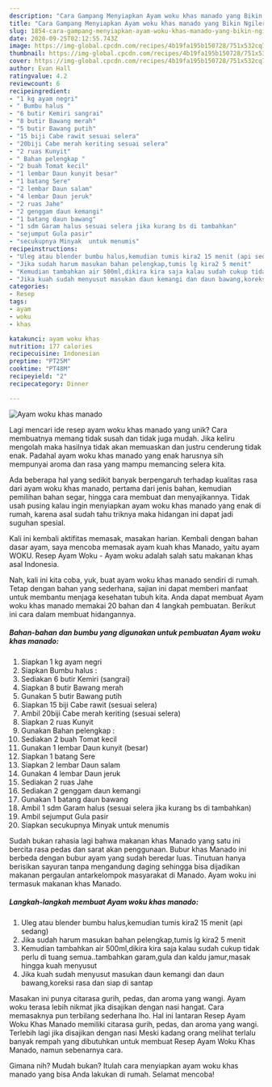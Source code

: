 ```yaml
---
description: "Cara Gampang Menyiapkan Ayam woku khas manado yang Bikin Ngiler"
title: "Cara Gampang Menyiapkan Ayam woku khas manado yang Bikin Ngiler"
slug: 1854-cara-gampang-menyiapkan-ayam-woku-khas-manado-yang-bikin-ngiler
date: 2020-09-25T02:12:55.743Z
image: https://img-global.cpcdn.com/recipes/4b19fa195b150728/751x532cq70/ayam-woku-khas-manado-foto-resep-utama.jpg
thumbnail: https://img-global.cpcdn.com/recipes/4b19fa195b150728/751x532cq70/ayam-woku-khas-manado-foto-resep-utama.jpg
cover: https://img-global.cpcdn.com/recipes/4b19fa195b150728/751x532cq70/ayam-woku-khas-manado-foto-resep-utama.jpg
author: Evan Hall
ratingvalue: 4.2
reviewcount: 6
recipeingredient:
- "1 kg ayam negri"
- " Bumbu halus "
- "6 butir Kemiri sangrai"
- "8 butir Bawang merah"
- "5 butir Bawang putih"
- "15 biji Cabe rawit sesuai selera"
- "20biji Cabe merah keriting sesuai selera"
- "2 ruas Kunyit"
- " Bahan pelengkap "
- "2 buah Tomat kecil"
- "1 lembar Daun kunyit besar"
- "1 batang Sere"
- "2 lembar Daun salam"
- "4 lembar Daun jeruk"
- "2 ruas Jahe"
- "2 genggam daun kemangi"
- "1 batang daun bawang"
- "1 sdm Garam halus sesuai selera jika kurang bs di tambahkan"
- "sejumput Gula pasir"
- "secukupnya Minyak  untuk menumis"
recipeinstructions:
- "Uleg atau blender bumbu halus,kemudian tumis kira2 15 menit (api sedang)"
- "Jika sudah harum masukan bahan pelengkap,tumis lg kira2 5 menit"
- "Kemudian tambahkan air 500ml,dikira kira saja kalau sudah cukup tidak perlu di tuang semua..tambahkan garam,gula dan kaldu jamur,masak hingga kuah menyusut"
- "Jika kuah sudah menyusut masukan daun kemangi dan daun bawang,koreksi rasa dan siap di santap"
categories:
- Resep
tags:
- ayam
- woku
- khas

katakunci: ayam woku khas 
nutrition: 177 calories
recipecuisine: Indonesian
preptime: "PT25M"
cooktime: "PT48M"
recipeyield: "2"
recipecategory: Dinner

---
```



![Ayam woku khas manado](https://img-global.cpcdn.com/recipes/4b19fa195b150728/751x532cq70/ayam-woku-khas-manado-foto-resep-utama.jpg)

Lagi mencari ide resep ayam woku khas manado yang unik? Cara membuatnya memang tidak susah dan tidak juga mudah. Jika keliru mengolah maka hasilnya tidak akan memuaskan dan justru cenderung tidak enak. Padahal ayam woku khas manado yang enak harusnya sih mempunyai aroma dan rasa yang mampu memancing selera kita.

Ada beberapa hal yang sedikit banyak berpengaruh terhadap kualitas rasa dari ayam woku khas manado, pertama dari jenis bahan, kemudian pemilihan bahan segar, hingga cara membuat dan menyajikannya. Tidak usah pusing kalau ingin menyiapkan ayam woku khas manado yang enak di rumah, karena asal sudah tahu triknya maka hidangan ini dapat jadi suguhan spesial.

Kali ini kembali aktifitas memasak, masakan harian. Kembali dengan bahan dasar ayam, saya mencoba memasak ayam kuah khas Manado, yaitu ayam WOKU. Resep Ayam Woku - Ayam woku adalah salah satu makanan khas asal Indonesia.


Nah, kali ini kita coba, yuk, buat ayam woku khas manado sendiri di rumah. Tetap dengan bahan yang sederhana, sajian ini dapat memberi manfaat untuk membantu menjaga kesehatan tubuh kita. Anda dapat membuat Ayam woku khas manado memakai 20 bahan dan 4 langkah pembuatan. Berikut ini cara dalam membuat hidangannya.

<!--inarticleads1-->

##### Bahan-bahan dan bumbu yang digunakan untuk pembuatan Ayam woku khas manado:

1. Siapkan 1 kg ayam negri
1. Siapkan  Bumbu halus :
1. Sediakan 6 butir Kemiri (sangrai)
1. Siapkan 8 butir Bawang merah
1. Gunakan 5 butir Bawang putih
1. Siapkan 15 biji Cabe rawit (sesuai selera)
1. Ambil 20biji Cabe merah keriting (sesuai selera)
1. Siapkan 2 ruas Kunyit
1. Gunakan  Bahan pelengkap :
1. Sediakan 2 buah Tomat kecil
1. Gunakan 1 lembar Daun kunyit (besar)
1. Siapkan 1 batang Sere
1. Siapkan 2 lembar Daun salam
1. Gunakan 4 lembar Daun jeruk
1. Sediakan 2 ruas Jahe
1. Sediakan 2 genggam daun kemangi
1. Gunakan 1 batang daun bawang
1. Ambil 1 sdm Garam halus (sesuai selera jika kurang bs di tambahkan)
1. Ambil sejumput Gula pasir
1. Siapkan secukupnya Minyak  untuk menumis


Sudah bukan rahasia lagi bahwa makanan khas Manado yang satu ini bercita rasa pedas dan sarat akan penggunaan. Bubur khas Manado ini berbeda dengan bubur ayam yang sudah beredar luas. Tinutuan hanya berisikan sayuran tanpa mengandung daging sehingga bisa dijadikan makanan pergaulan antarkelompok masyarakat di Manado. Ayam woku ini termasuk makanan khas Manado. 

<!--inarticleads2-->

##### Langkah-langkah membuat Ayam woku khas manado:

1. Uleg atau blender bumbu halus,kemudian tumis kira2 15 menit (api sedang)
1. Jika sudah harum masukan bahan pelengkap,tumis lg kira2 5 menit
1. Kemudian tambahkan air 500ml,dikira kira saja kalau sudah cukup tidak perlu di tuang semua..tambahkan garam,gula dan kaldu jamur,masak hingga kuah menyusut
1. Jika kuah sudah menyusut masukan daun kemangi dan daun bawang,koreksi rasa dan siap di santap


Masakan ini punya citarasa gurih, pedas, dan aroma yang wangi. Ayam woku terasa lebih nikmat jika disajikan dengan nasi hangat. Cara memasaknya pun terbilang sederhana lho. Hal ini lantaran Resep Ayam Woku Khas Manado memiliki citarasa gurih, pedas, dan aroma yang wangi. Terlebih lagi jika disajikan dengan nasi Meski kadang orang melihat terlalu banyak rempah yang dibutuhkan untuk membuat Resep Ayam Woku Khas Manado, namun sebenarnya cara. 

Gimana nih? Mudah bukan? Itulah cara menyiapkan ayam woku khas manado yang bisa Anda lakukan di rumah. Selamat mencoba!

